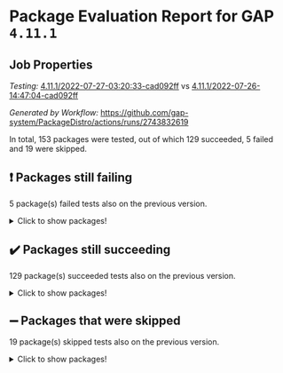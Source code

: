 # Package Evaluation Report for GAP `4.11.1`

## Job Properties

*Testing:* [4.11.1/2022-07-27-03:20:33-cad092ff](https://github.com/gap-system/PackageDistro/blob/data/reports/4.11.1/2022-07-27-03:20:33-cad092ff) vs [4.11.1/2022-07-26-14:47:04-cad092ff](https://github.com/gap-system/PackageDistro/blob/data/reports/4.11.1/2022-07-26-14:47:04-cad092ff)

*Generated by Workflow:* https://github.com/gap-system/PackageDistro/actions/runs/2743832619

In total, 153 packages were tested, out of which 129 succeeded, 5 failed and 19 were skipped.

## :exclamation: Packages still failing

5 package(s) failed tests also on the previous version.
<details><summary>Click to show packages!</summary>

- francy 1.2.4 [(failure)](https://github.com/gap-system/PackageDistro/runs/7532749514?check_suite_focus=true)
- hap 1.46 [(failure)](https://github.com/gap-system/PackageDistro/runs/7532750009?check_suite_focus=true)
- packagemanager 1.2 [(failure)](https://github.com/gap-system/PackageDistro/runs/7532751459?check_suite_focus=true)
- recog 1.3.2 [(failure)](https://github.com/gap-system/PackageDistro/runs/7532752121?check_suite_focus=true)
- semigroups 4.0.0 [(failure)](https://github.com/gap-system/PackageDistro/runs/7532752289?check_suite_focus=true)
</details>

## :heavy_check_mark: Packages still succeeding

129 package(s) succeeded tests also on the previous version.
<details><summary>Click to show packages!</summary>

- ace 5.4 [(success)](https://github.com/gap-system/PackageDistro/runs/7532747303?check_suite_focus=true)
- aclib 1.3.2 [(success)](https://github.com/gap-system/PackageDistro/runs/7532747399?check_suite_focus=true)
- agt 0.2 [(success)](https://github.com/gap-system/PackageDistro/runs/7532747470?check_suite_focus=true)
- alnuth 3.2.1 [(success)](https://github.com/gap-system/PackageDistro/runs/7532747566?check_suite_focus=true)
- anupq 3.2.6 [(success)](https://github.com/gap-system/PackageDistro/runs/7532747592?check_suite_focus=true)
- atlasrep 2.1.2 [(success)](https://github.com/gap-system/PackageDistro/runs/7532747627?check_suite_focus=true)
- autodoc 2022.07.10 [(success)](https://github.com/gap-system/PackageDistro/runs/7532747671?check_suite_focus=true)
- automata 1.15 [(success)](https://github.com/gap-system/PackageDistro/runs/7532747720?check_suite_focus=true)
- automgrp 1.3.2 [(success)](https://github.com/gap-system/PackageDistro/runs/7532747781?check_suite_focus=true)
- autpgrp 1.10.2 [(success)](https://github.com/gap-system/PackageDistro/runs/7532747852?check_suite_focus=true)
- cap 2022.06-05 [(success)](https://github.com/gap-system/PackageDistro/runs/7532747909?check_suite_focus=true)
- caratinterface 2.3.3 [(success)](https://github.com/gap-system/PackageDistro/runs/7532747969?check_suite_focus=true)
- cddinterface 2020.06.24 [(success)](https://github.com/gap-system/PackageDistro/runs/7532748017?check_suite_focus=true)
- circle 1.6.5 [(success)](https://github.com/gap-system/PackageDistro/runs/7532748094?check_suite_focus=true)
- classicpres 1.22 [(success)](https://github.com/gap-system/PackageDistro/runs/7532748155?check_suite_focus=true)
- cohomolo 1.6.10 [(success)](https://github.com/gap-system/PackageDistro/runs/7532748205?check_suite_focus=true)
- congruence 1.2.4 [(success)](https://github.com/gap-system/PackageDistro/runs/7532748256?check_suite_focus=true)
- corelg 1.56 [(success)](https://github.com/gap-system/PackageDistro/runs/7532748297?check_suite_focus=true)
- crime 1.6 [(success)](https://github.com/gap-system/PackageDistro/runs/7532748331?check_suite_focus=true)
- crisp 1.4.5 [(success)](https://github.com/gap-system/PackageDistro/runs/7532748363?check_suite_focus=true)
- crypting 0.10 [(success)](https://github.com/gap-system/PackageDistro/runs/7532748425?check_suite_focus=true)
- cryst 4.1.24 [(success)](https://github.com/gap-system/PackageDistro/runs/7532748476?check_suite_focus=true)
- crystcat 1.1.9 [(success)](https://github.com/gap-system/PackageDistro/runs/7532748512?check_suite_focus=true)
- ctbllib 1.3.4 [(success)](https://github.com/gap-system/PackageDistro/runs/7532748550?check_suite_focus=true)
- cubefree 1.19 [(success)](https://github.com/gap-system/PackageDistro/runs/7532748579?check_suite_focus=true)
- curlinterface 2.2.2 [(success)](https://github.com/gap-system/PackageDistro/runs/7532748626?check_suite_focus=true)
- cvec 2.7.5 [(success)](https://github.com/gap-system/PackageDistro/runs/7532748657?check_suite_focus=true)
- datastructures 0.2.7 [(success)](https://github.com/gap-system/PackageDistro/runs/7532748689?check_suite_focus=true)
- deepthought 1.0.5 [(success)](https://github.com/gap-system/PackageDistro/runs/7532748724?check_suite_focus=true)
- design 1.7 [(success)](https://github.com/gap-system/PackageDistro/runs/7532748787?check_suite_focus=true)
- difsets 2.3.1 [(success)](https://github.com/gap-system/PackageDistro/runs/7532748817?check_suite_focus=true)
- digraphs 1.5.3 [(success)](https://github.com/gap-system/PackageDistro/runs/7532748846?check_suite_focus=true)
- edim 1.3.5 [(success)](https://github.com/gap-system/PackageDistro/runs/7532748874?check_suite_focus=true)
- example 4.3.1 [(success)](https://github.com/gap-system/PackageDistro/runs/7532748904?check_suite_focus=true)
- factint 1.6.3 [(success)](https://github.com/gap-system/PackageDistro/runs/7532748925?check_suite_focus=true)
- ferret 1.0.8 [(success)](https://github.com/gap-system/PackageDistro/runs/7532748950?check_suite_focus=true)
- fga 1.4.0 [(success)](https://github.com/gap-system/PackageDistro/runs/7532748984?check_suite_focus=true)
- fining 1.5 [(success)](https://github.com/gap-system/PackageDistro/runs/7532749025?check_suite_focus=true)
- float 1.0.3 [(success)](https://github.com/gap-system/PackageDistro/runs/7532749092?check_suite_focus=true)
- format 1.4.3 [(success)](https://github.com/gap-system/PackageDistro/runs/7532749171?check_suite_focus=true)
- forms 1.2.8 [(success)](https://github.com/gap-system/PackageDistro/runs/7532749233?check_suite_focus=true)
- fplsa 1.2.5 [(success)](https://github.com/gap-system/PackageDistro/runs/7532749315?check_suite_focus=true)
- fr 2.4.8 [(success)](https://github.com/gap-system/PackageDistro/runs/7532749441?check_suite_focus=true)
- fwtree 1.3 [(success)](https://github.com/gap-system/PackageDistro/runs/7532749568?check_suite_focus=true)
- gbnp 1.0.5 [(success)](https://github.com/gap-system/PackageDistro/runs/7532749622?check_suite_focus=true)
- generalizedmorphismsforcap 2022.05-01 [(success)](https://github.com/gap-system/PackageDistro/runs/7532749673?check_suite_focus=true)
- genss 1.6.6 [(success)](https://github.com/gap-system/PackageDistro/runs/7532749707?check_suite_focus=true)
- gradedringforhomalg 2022.06-01 [(success)](https://github.com/gap-system/PackageDistro/runs/7532749746?check_suite_focus=true)
- grape 4.8.5 [(success)](https://github.com/gap-system/PackageDistro/runs/7532749780?check_suite_focus=true)
- groupoids 1.69 [(success)](https://github.com/gap-system/PackageDistro/runs/7532749822?check_suite_focus=true)
- grpconst 2.6.2 [(success)](https://github.com/gap-system/PackageDistro/runs/7532749868?check_suite_focus=true)
- guarana 0.96.3 [(success)](https://github.com/gap-system/PackageDistro/runs/7532749918?check_suite_focus=true)
- guava 3.16 [(success)](https://github.com/gap-system/PackageDistro/runs/7532749961?check_suite_focus=true)
- hapcryst 0.1.15 [(success)](https://github.com/gap-system/PackageDistro/runs/7532750062?check_suite_focus=true)
- hecke 1.5.3 [(success)](https://github.com/gap-system/PackageDistro/runs/7532750105?check_suite_focus=true)
- help 3.5 [(success)](https://github.com/gap-system/PackageDistro/runs/7532750146?check_suite_focus=true)
- idrel 2.44 [(success)](https://github.com/gap-system/PackageDistro/runs/7532750185?check_suite_focus=true)
- images 1.3.1 [(success)](https://github.com/gap-system/PackageDistro/runs/7532750215?check_suite_focus=true)
- intpic 0.3.0 [(success)](https://github.com/gap-system/PackageDistro/runs/7532750244?check_suite_focus=true)
- io 4.7.2 [(success)](https://github.com/gap-system/PackageDistro/runs/7532750273?check_suite_focus=true)
- irredsol 1.4.3 [(success)](https://github.com/gap-system/PackageDistro/runs/7532750308?check_suite_focus=true)
- json 2.1.0 [(success)](https://github.com/gap-system/PackageDistro/runs/7532750345?check_suite_focus=true)
- jupyterkernel 1.4.1 [(success)](https://github.com/gap-system/PackageDistro/runs/7532750384?check_suite_focus=true)
- jupyterviz 1.5.1 [(success)](https://github.com/gap-system/PackageDistro/runs/7532750414?check_suite_focus=true)
- kan 1.34 [(success)](https://github.com/gap-system/PackageDistro/runs/7532750450?check_suite_focus=true)
- kbmag 1.5.9 [(success)](https://github.com/gap-system/PackageDistro/runs/7532750489?check_suite_focus=true)
- laguna 3.9.5 [(success)](https://github.com/gap-system/PackageDistro/runs/7532750520?check_suite_focus=true)
- liealgdb 2.2.1 [(success)](https://github.com/gap-system/PackageDistro/runs/7532750564?check_suite_focus=true)
- liepring 2.6 [(success)](https://github.com/gap-system/PackageDistro/runs/7532750611?check_suite_focus=true)
- liering 2.4.2 [(success)](https://github.com/gap-system/PackageDistro/runs/7532750655?check_suite_focus=true)
- linearalgebraforcap 2022.06-03 [(success)](https://github.com/gap-system/PackageDistro/runs/7532750692?check_suite_focus=true)
- loops 3.4.1 [(success)](https://github.com/gap-system/PackageDistro/runs/7532750760?check_suite_focus=true)
- lpres 1.0.3 [(success)](https://github.com/gap-system/PackageDistro/runs/7532750794?check_suite_focus=true)
- majoranaalgebras 1.4 [(success)](https://github.com/gap-system/PackageDistro/runs/7532750835?check_suite_focus=true)
- mapclass 1.4.5 [(success)](https://github.com/gap-system/PackageDistro/runs/7532750880?check_suite_focus=true)
- matgrp 0.64 [(success)](https://github.com/gap-system/PackageDistro/runs/7532750921?check_suite_focus=true)
- modisom 2.5.2 [(success)](https://github.com/gap-system/PackageDistro/runs/7532750976?check_suite_focus=true)
- modulepresentationsforcap 2022.05-03 [(success)](https://github.com/gap-system/PackageDistro/runs/7532751024?check_suite_focus=true)
- monoidalcategories 2022.06-07 [(success)](https://github.com/gap-system/PackageDistro/runs/7532751070?check_suite_focus=true)
- nconvex 2020.11-04 [(success)](https://github.com/gap-system/PackageDistro/runs/7532751122?check_suite_focus=true)
- nilmat 1.4.1 [(success)](https://github.com/gap-system/PackageDistro/runs/7532751189?check_suite_focus=true)
- nock 1.5 [(success)](https://github.com/gap-system/PackageDistro/runs/7532751244?check_suite_focus=true)
- normalizinterface 1.3.3 [(success)](https://github.com/gap-system/PackageDistro/runs/7532751288?check_suite_focus=true)
- nq 2.5.8 [(success)](https://github.com/gap-system/PackageDistro/runs/7532751327?check_suite_focus=true)
- numericalsgps 1.3.0 [(success)](https://github.com/gap-system/PackageDistro/runs/7532751362?check_suite_focus=true)
- openmath 11.5.1 [(success)](https://github.com/gap-system/PackageDistro/runs/7532751398?check_suite_focus=true)
- orb 4.8.5 [(success)](https://github.com/gap-system/PackageDistro/runs/7532751426?check_suite_focus=true)
- patternclass 2.4.2 [(success)](https://github.com/gap-system/PackageDistro/runs/7532751508?check_suite_focus=true)
- permut 2.0.4 [(success)](https://github.com/gap-system/PackageDistro/runs/7532751539?check_suite_focus=true)
- polenta 1.3.10 [(success)](https://github.com/gap-system/PackageDistro/runs/7532751578?check_suite_focus=true)
- polymaking 0.8.6 [(success)](https://github.com/gap-system/PackageDistro/runs/7532751627?check_suite_focus=true)
- primgrp 3.4.2 [(success)](https://github.com/gap-system/PackageDistro/runs/7532751702?check_suite_focus=true)
- profiling 2.5.0 [(success)](https://github.com/gap-system/PackageDistro/runs/7532751760?check_suite_focus=true)
- qpa 1.33 [(success)](https://github.com/gap-system/PackageDistro/runs/7532751822?check_suite_focus=true)
- quagroup 1.8.3 [(success)](https://github.com/gap-system/PackageDistro/runs/7532751919?check_suite_focus=true)
- radiroot 2.9 [(success)](https://github.com/gap-system/PackageDistro/runs/7532751999?check_suite_focus=true)
- rcwa 4.6.4 [(success)](https://github.com/gap-system/PackageDistro/runs/7532752041?check_suite_focus=true)
- rds 1.8 [(success)](https://github.com/gap-system/PackageDistro/runs/7532752077?check_suite_focus=true)
- repndecomp 1.2.1 [(success)](https://github.com/gap-system/PackageDistro/runs/7532752149?check_suite_focus=true)
- repsn 3.1.0 [(success)](https://github.com/gap-system/PackageDistro/runs/7532752192?check_suite_focus=true)
- resclasses 4.7.2 [(success)](https://github.com/gap-system/PackageDistro/runs/7532752239?check_suite_focus=true)
- scscp 2.3.1 [(success)](https://github.com/gap-system/PackageDistro/runs/7532752265?check_suite_focus=true)
- sglppow 2.2 [(success)](https://github.com/gap-system/PackageDistro/runs/7532752317?check_suite_focus=true)
- sgpviz 0.999.5 [(success)](https://github.com/gap-system/PackageDistro/runs/7532752342?check_suite_focus=true)
- simpcomp 2.1.14 [(success)](https://github.com/gap-system/PackageDistro/runs/7532752368?check_suite_focus=true)
- singular 2020.12.18 [(success)](https://github.com/gap-system/PackageDistro/runs/7532752406?check_suite_focus=true)
- sla 1.5.3 [(success)](https://github.com/gap-system/PackageDistro/runs/7532752444?check_suite_focus=true)
- smallgrp 1.5 [(success)](https://github.com/gap-system/PackageDistro/runs/7532752483?check_suite_focus=true)
- smallsemi 0.6.13 [(success)](https://github.com/gap-system/PackageDistro/runs/7532752516?check_suite_focus=true)
- sonata 2.9.4 [(success)](https://github.com/gap-system/PackageDistro/runs/7532752551?check_suite_focus=true)
- sophus 1.25 [(success)](https://github.com/gap-system/PackageDistro/runs/7532752587?check_suite_focus=true)
- spinsym 1.5.2 [(success)](https://github.com/gap-system/PackageDistro/runs/7532752619?check_suite_focus=true)
- symbcompcc 1.3.2 [(success)](https://github.com/gap-system/PackageDistro/runs/7532752665?check_suite_focus=true)
- thelma 1.3 [(success)](https://github.com/gap-system/PackageDistro/runs/7532752702?check_suite_focus=true)
- tomlib 1.2.9 [(success)](https://github.com/gap-system/PackageDistro/runs/7532752749?check_suite_focus=true)
- toric 1.9.5 [(success)](https://github.com/gap-system/PackageDistro/runs/7532752784?check_suite_focus=true)
- toricvarieties 2022.07.13 [(success)](https://github.com/gap-system/PackageDistro/runs/7532752843?check_suite_focus=true)
- transgrp 3.6.3 [(success)](https://github.com/gap-system/PackageDistro/runs/7532752876?check_suite_focus=true)
- ugaly 4.0.3 [(success)](https://github.com/gap-system/PackageDistro/runs/7532752919?check_suite_focus=true)
- unipot 1.5 [(success)](https://github.com/gap-system/PackageDistro/runs/7532752975?check_suite_focus=true)
- unitlib 4.1.0 [(success)](https://github.com/gap-system/PackageDistro/runs/7532753019?check_suite_focus=true)
- utils 0.74 [(success)](https://github.com/gap-system/PackageDistro/runs/7532753063?check_suite_focus=true)
- uuid 0.7 [(success)](https://github.com/gap-system/PackageDistro/runs/7532753111?check_suite_focus=true)
- walrus 0.9991 [(success)](https://github.com/gap-system/PackageDistro/runs/7532753141?check_suite_focus=true)
- wedderga 4.10.2 [(success)](https://github.com/gap-system/PackageDistro/runs/7532753190?check_suite_focus=true)
- xmod 2.88 [(success)](https://github.com/gap-system/PackageDistro/runs/7532753235?check_suite_focus=true)
- xmodalg 1.22 [(success)](https://github.com/gap-system/PackageDistro/runs/7532753281?check_suite_focus=true)
- yangbaxter 0.10.0 [(success)](https://github.com/gap-system/PackageDistro/runs/7532753324?check_suite_focus=true)
- zeromqinterface 0.13 [(success)](https://github.com/gap-system/PackageDistro/runs/7532753366?check_suite_focus=true)
</details>

## :heavy_minus_sign: Packages that were skipped

19 package(s) skipped tests also on the previous version.
<details><summary>Click to show packages!</summary>

- 4ti2interface 2022.03-01 [(skipped)](https://github.com/gap-system/PackageDistro/runs/7532676402?check_suite_focus=true)
- browse 1.8.14 [(skipped)](https://github.com/gap-system/PackageDistro/runs/7532676402?check_suite_focus=true)
- examplesforhomalg 2022.03-01 [(skipped)](https://github.com/gap-system/PackageDistro/runs/7532676402?check_suite_focus=true)
- gapdoc 1.6.5 [(skipped)](https://github.com/gap-system/PackageDistro/runs/7532676402?check_suite_focus=true)
- gauss 2022.03-01 [(skipped)](https://github.com/gap-system/PackageDistro/runs/7532676402?check_suite_focus=true)
- gaussforhomalg 2022.03-01 [(skipped)](https://github.com/gap-system/PackageDistro/runs/7532676402?check_suite_focus=true)
- gradedmodules 2022.03-01 [(skipped)](https://github.com/gap-system/PackageDistro/runs/7532676402?check_suite_focus=true)
- homalg 2022.03-01 [(skipped)](https://github.com/gap-system/PackageDistro/runs/7532676402?check_suite_focus=true)
- homalgtocas 2022.03-01 [(skipped)](https://github.com/gap-system/PackageDistro/runs/7532676402?check_suite_focus=true)
- io_forhomalg 2022.03-01 [(skipped)](https://github.com/gap-system/PackageDistro/runs/7532676402?check_suite_focus=true)
- itc 1.5.1 [(skipped)](https://github.com/gap-system/PackageDistro/runs/7532676402?check_suite_focus=true)
- localizeringforhomalg 2022.03-01 [(skipped)](https://github.com/gap-system/PackageDistro/runs/7532676402?check_suite_focus=true)
- matricesforhomalg 2022.06-01 [(skipped)](https://github.com/gap-system/PackageDistro/runs/7532676402?check_suite_focus=true)
- modules 2022.03-01 [(skipped)](https://github.com/gap-system/PackageDistro/runs/7532676402?check_suite_focus=true)
- polycyclic 2.16 [(skipped)](https://github.com/gap-system/PackageDistro/runs/7532676402?check_suite_focus=true)
- ringsforhomalg 2022.04-01 [(skipped)](https://github.com/gap-system/PackageDistro/runs/7532676402?check_suite_focus=true)
- sco 2022.03-01 [(skipped)](https://github.com/gap-system/PackageDistro/runs/7532676402?check_suite_focus=true)
- toolsforhomalg 2022.05-01 [(skipped)](https://github.com/gap-system/PackageDistro/runs/7532676402?check_suite_focus=true)
- xgap 4.31 [(skipped)](https://github.com/gap-system/PackageDistro/runs/7532676402?check_suite_focus=true)
</details>

